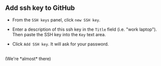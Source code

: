 ##  Add ssh key to GitHub

- From the `SSH keys` panel, click `new SSH key`.

- Enter a description of this ssh key in the `Title` field (i.e. "work laptop"). Then paste the SSH key into the `Key` text area.

- Click `Add SSH key`. It will ask for your password.

<br>
(We're *almost* there)
<!-- .element class="center" -->